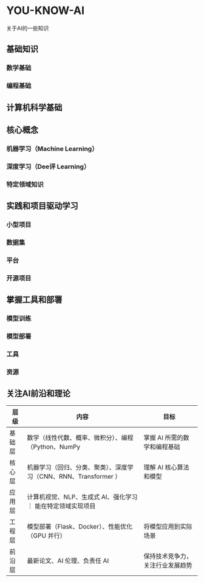 # YOU-KNOW-AI

关于AI的一些知识

## 基础知识

### 数学基础

### 编程基础

## 计算机科学基础

## 核心概念

### 机器学习（Machine Learning）

### 深度学习（Dee评 Learning）

### 特定领域知识

## 实践和项目驱动学习

### 小型项目

### 数据集

### 平台

### 开源项目

## 掌握工具和部署

### 模型训练

### 模型部署

### 工具

### 资源

## 关注AI前沿和理论


| 层级      | 内容 | 目标 |
| ----------- | ----------- | ----------- |
| 基础层      | 数学（线性代数、概率、微积分）、编程（Python、NumPy | 掌握 AI 所需的数学和编程基础 |
| 核心层   | 机器学习（回归、分类、聚类）、深度学习（CNN、RNN、Transformer ）| 理解 AI 核心算法和模型 |
| 应用层 | 计算机视觉、NLP、生成式 AI、强化学习 ｜ 能在特定领域实现项目 |
| 工程层   | 模型部署（Flask、Docker）、性能优化（GPU 并行）| 将模型应用到实际场景 |
| 前沿层 | 最新论文、AI 伦理、负责任 AI | 保持技术竞争力，关注行业发展趋势 |
